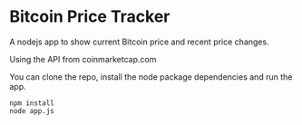 # Bitcoin Price Tracker

A nodejs app to show current Bitcoin price and recent price changes.

Using the API from coinmarketcap.com

You can clone the repo, install the node package dependencies and run the app.
```
npm install
node app.js
```


